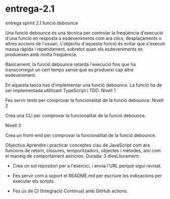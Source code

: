 # entrega-2.1
entrega sprint 2.1 funció debounce

Una funció debounce és una tècnica per controlar la freqüència d'execució d'una funció en resposta a esdeveniments com ara clics, desplaçaments o altres accions de l'usuari. L'objectiu d'aquesta funció és evitar que s'executi massa ràpida i repetidament, sobretot quan els esdeveniments es produeixen amb molta freqüència. 

Bàsicament, la funció debounce retarda l'execució fins que ha transcorregut un cert temps sense que es produeixi cap altre esdeveniment. 

En aquesta tasca has d'implementar una funció debounce. La funció ha de ser implementada utilitzant TypeScript i TDD.
Nivell 1

Fes servir tests per comprovar la funcionalitat de la funció debounce.
Nivell 2

Crea una CLI per comprovar la funcionalitat de la funció debounce.

Nivell 3

Crea un front-end per comprovar la funcionalitat de la funció debounce.


Objectius
Aprendre i practicar conceptes clau de JavaScript com ara funcions de retorn, closures, temporitzadors, objectes i mètodes, així com el maneig de comportament asíncron.
Durada: 3 diesLliurament:
- Crea un sol repositori per a l'exercici, i envia l'URL perquè sigui revisat.

- Fes servir com a soport el README.md per escriure les indicacions per executar els scripts.

- Fes ús de CI (Integració Continua) amb GitHub actions.